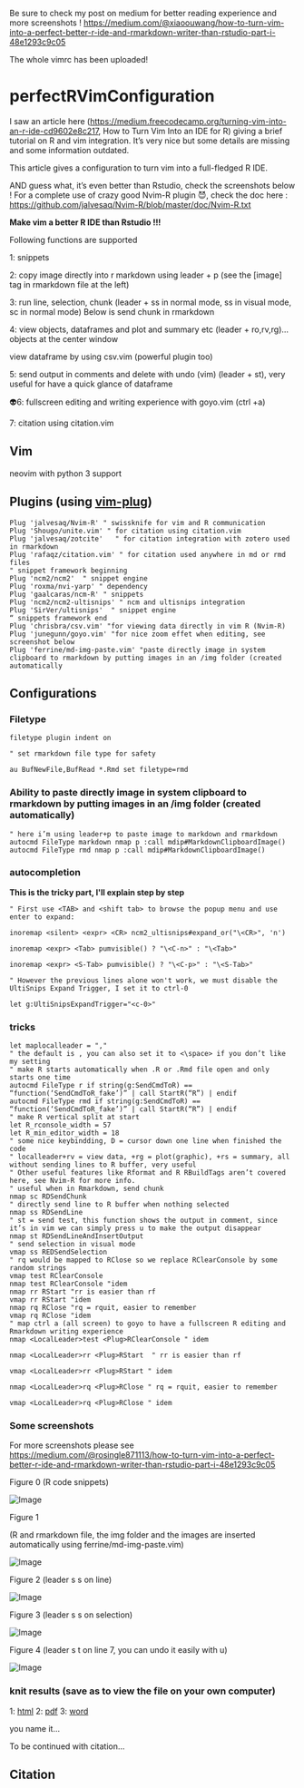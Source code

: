 Be sure to check my post on medium for better reading experience and more screenshots ! 
https://medium.com/@xiaoouwang/how-to-turn-vim-into-a-perfect-better-r-ide-and-rmarkdown-writer-than-rstudio-part-i-48e1293c9c05

The whole vimrc has been uploaded!

# perfectRVimConfiguration

I saw an article here (https://medium.freecodecamp.org/turning-vim-into-an-r-ide-cd9602e8c217, How to Turn Vim Into an IDE for R) giving a brief tutorial on R and vim integration. It’s very nice but some details are missing and some information outdated.

This article gives a configuration to turn vim into a full-fledged R IDE.

AND guess what, it’s even better than Rstudio, check the screenshots below !
For a complete use of crazy good Nvim-R plugin 😈, check the doc here : https://github.com/jalvesaq/Nvim-R/blob/master/doc/Nvim-R.txt

**Make vim a better R IDE than Rstudio !!!**

Following functions are supported

1: snippets

2: copy image directly into r markdown using leader + p (see the [image] tag in rmarkdown file at the left)

3: run line, selection, chunk (leader + ss in normal mode, ss in visual mode, sc in normal mode)
Below is send chunk in rmarkdown

4: view objects, dataframes and plot and summary etc (leader + ro,rv,rg)…
objects at the center window

view dataframe by using csv.vim (powerful plugin too)

5: send output in comments and delete with undo (vim) (leader + st), very useful for have a quick glance of dataframe

👽6: fullscreen editing and writing experience with goyo.vim (ctrl +a)

7: citation using citation.vim

## Vim 

neovim with python 3 support

## Plugins (using [vim-plug](https://github.com/junegunn/vim-plug))

```
Plug 'jalvesaq/Nvim-R' " swissknife for vim and R communication
Plug 'Shougo/unite.vim' " for citation using citation.vim
Plug 'jalvesaq/zotcite'   " for citation integration with zotero used in rmarkdown
Plug 'rafaqz/citation.vim' " for citation used anywhere in md or rmd files
" snippet framework beginning
Plug 'ncm2/ncm2'  " snippet engine
Plug 'roxma/nvi-yarp' " dependency
Plug 'gaalcaras/ncm-R' " snippets
Plug 'ncm2/ncm2-ultisnips' " ncm and ultisnips integration
Plug 'SirVer/ultisnips'  " snippet engine
“ snippets framework end
Plug 'chrisbra/csv.vim' "for viewing data directly in vim R (Nvim-R)
Plug 'junegunn/goyo.vim' "for nice zoom effet when editing, see screenshot below
Plug 'ferrine/md-img-paste.vim' "paste directly image in system clipboard to rmarkdown by putting images in an /img folder (created automatically
```
## Configurations
### Filetype
```
filetype plugin indent on

" set rmarkdown file type for safety

au BufNewFile,BufRead *.Rmd set filetype=rmd
```

### Ability to paste directly image in system clipboard to rmarkdown by putting images in an /img folder (created automatically)

```
" here i’m using leader+p to paste image to markdown and rmarkdown
autocmd FileType markdown nmap p :call mdip#MarkdownClipboardImage()
autocmd FileType rmd nmap p :call mdip#MarkdownClipboardImage()
```

### autocompletion

**This is the tricky part, I'll explain step by step**

```
" First use <TAB> and <shift tab> to browse the popup menu and use enter to expand:
  
inoremap <silent> <expr> <CR> ncm2_ultisnips#expand_or("\<CR>", 'n')
  
inoremap <expr> <Tab> pumvisible() ? "\<C-n>" : "\<Tab>"
  
inoremap <expr> <S-Tab> pumvisible() ? "\<C-p>" : "\<S-Tab>"

" However the previous lines alone won't work, we must disable the UltiSnips Expand Trigger, I set it to ctrl-0

let g:UltiSnipsExpandTrigger="<c-0>"
```
  
### tricks
```
let maplocalleader = ","
" the default is , you can also set it to <\space> if you don’t like my setting
" make R starts automatically when .R or .Rmd file open and only starts one time
autocmd FileType r if string(g:SendCmdToR) == “function(‘SendCmdToR_fake’)” | call StartR(“R”) | endif
autocmd FileType rmd if string(g:SendCmdToR) == “function(‘SendCmdToR_fake’)” | call StartR(“R”) | endif
" make R vertical split at start
let R_rconsole_width = 57
let R_min_editor_width = 18
" some nice keybindding, D = cursor down one line when finished the code
" localleader+rv = view data, +rg = plot(graphic), +rs = summary, all without sending lines to R buffer, very useful
" Other useful features like Rformat and R RBuildTags aren’t covered here, see Nvim-R for more info.
" useful when in Rmarkdown, send chunk
nmap sc RDSendChunk
" directly send line to R buffer when nothing selected
nmap ss RDSendLine
" st = send test, this function shows the output in comment, since it’s in vim we can simply press u to make the output disappear
nmap st RDSendLineAndInsertOutput
" send selection in visual mode
vmap ss REDSendSelection
" rq would be mapped to RClose so we replace RClearConsole by some random strings
vmap test RClearConsole 
nmap test RClearConsole "idem
nmap rr RStart "rr is easier than rf
vmap rr RStart "idem
nmap rq RClose "rq = rquit, easier to remember
vmap rq RClose "idem
" map ctrl a (all screen) to goyo to have a fullscreen R editing and Rmarkdown writing experience
nmap <LocalLeader>test <Plug>RClearConsole " idem
  
nmap <LocalLeader>rr <Plug>RStart  " rr is easier than rf
  
vmap <LocalLeader>rr <Plug>RStart " idem
  
nmap <LocalLeader>rq <Plug>RClose " rq = rquit, easier to remember
  
vmap <LocalLeader>rq <Plug>RClose " idem
```
  
### Some screenshots

For more screenshots please see 
https://medium.com/@rosingle871113/how-to-turn-vim-into-a-perfect-better-r-ide-and-rmarkdown-writer-than-rstudio-part-i-48e1293c9c05

Figure 0 (R code snippets)

![Image](img/1553112465-28002.png)

Figure 1 

(R and rmarkdown file, the img folder and the images are inserted automatically using ferrine/md-img-paste.vim)

![Image](img/1553110909-4357.png)

Figure 2 (leader s s on line)

![Image](img/1553110117-26114.png)

Figure 3 (leader s s on selection)

![Image](img/1553110189-31788.png)

Figure 4 (leader s t on line 7, you can undo it easily with u)

![Image](img/1553110242-16740.png)

### knit results (save as to view the file on your own computer)

1: [html](knitOutput/test.html)
2: [pdf](knitOutput/test.pdf)
3: [word](knitOutput/test.docx)

you name it...

To be continued with citation...

## Citation


